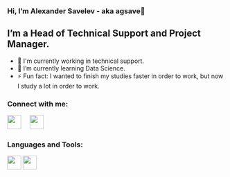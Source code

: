### Hi, I’m Alexander Savelev - aka agsave👋

##  I’m a Head of Technical Support and Project Manager.
- :raising_hand: I'm currently working in technical support.
- 🌱 I’m currently learning Data Science.
- ⚡ Fun fact: I wanted to finish my studies faster in order to work, but now I study a lot in order to work.

### Connect with me:
[<img src="https://yastatic.net/iconostasis/_/ZPJ8fJU3QLcrqa5E2fUpDDqmgGs.svg" width="32" height="32">](mailto:alex-g-saveliev@yandex.ru)&nbsp;&nbsp;&nbsp;&nbsp;
[<img src="https://telegram.org/img/website_icon.svg" width="32" height="32">](https://t.me/agsave)

### Languages and Tools:
[<img src="https://s3.dualstack.us-east-2.amazonaws.com/pythondotorg-assets/media/community/logos/python-logo-only.png" height="32">](https://www.python.org/)
<img src="https://github.com/jupyter/jupyter.github.io/blob/main/assets/share.png?raw=true" height="32">

<!---
agsave/agsave is a ✨ special ✨ repository because its `README.md` (this file) appears on your GitHub profile.
You can click the Preview link to take a look at your changes.
--->
